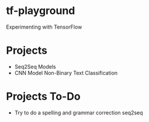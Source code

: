 # tf-playground
Experimenting with TensorFlow

# Projects
- Seq2Seq Models
- CNN Model Non-Binary Text Classification

# Projects To-Do
- Try to do a spelling and grammar correction seq2seq
